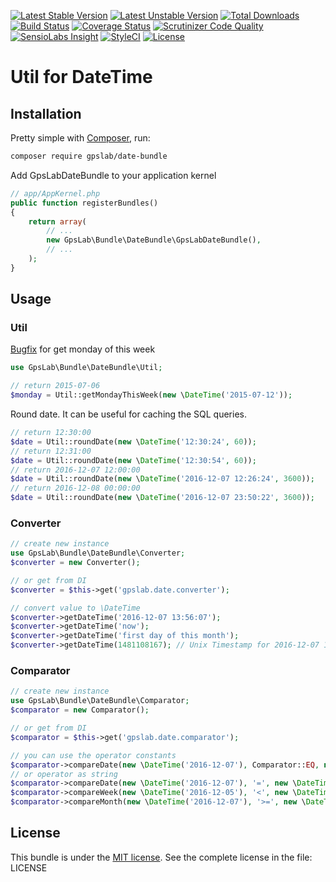 [![Latest Stable Version](https://img.shields.io/packagist/v/gpslab/date-bundle.svg?maxAge=3600&label=stable)](https://packagist.org/packages/gpslab/date-bundle)
[![Latest Unstable Version](https://img.shields.io/packagist/vpre/gpslab/date-bundle.svg?maxAge=3600&label=unstable)](https://packagist.org/packages/gpslab/date-bundle)
[![Total Downloads](https://img.shields.io/packagist/dt/gpslab/date-bundle.svg?maxAge=3600)](https://packagist.org/packages/gpslab/date-bundle)
[![Build Status](https://img.shields.io/travis/gpslab/date-bundle.svg?maxAge=3600)](https://travis-ci.org/gpslab/date-bundle)
[![Coverage Status](https://img.shields.io/coveralls/gpslab/date-bundle.svg?maxAge=3600)](https://coveralls.io/github/gpslab/date-bundle?branch=master)
[![Scrutinizer Code Quality](https://img.shields.io/scrutinizer/g/gpslab/date-bundle.svg?maxAge=3600)](https://scrutinizer-ci.com/g/gpslab/date-bundle/?branch=master)
[![SensioLabs Insight](https://img.shields.io/sensiolabs/i/e02ff7b3-f7f5-493e-8afc-03317ab7fe8e.svg?maxAge=3600&label=SLInsight)](https://insight.sensiolabs.com/projects/e02ff7b3-f7f5-493e-8afc-03317ab7fe8e)
[![StyleCI](https://styleci.io/repos/75742790/shield?branch=master)](https://styleci.io/repos/75742790)
[![License](https://img.shields.io/packagist/l/gpslab/date-bundle.svg?maxAge=3600)](https://github.com/gpslab/date-bundle)

Util for DateTime
===================

## Installation

Pretty simple with [Composer](http://packagist.org), run:

```sh
composer require gpslab/date-bundle
```

Add GpsLabDateBundle to your application kernel

```php
// app/AppKernel.php
public function registerBundles()
{
    return array(
        // ...
        new GpsLab\Bundle\DateBundle\GpsLabDateBundle(),
        // ...
    );
}
```

## Usage

### Util

[Bugfix](https://bugs.php.net/bug.php?id=63740) for get monday of this week

```php
use GpsLab\Bundle\DateBundle\Util;

// return 2015-07-06
$monday = Util::getMondayThisWeek(new \DateTime('2015-07-12'));
```

Round date. It can be useful for caching the SQL queries.

```php
// return 12:30:00
$date = Util::roundDate(new \DateTime('12:30:24', 60));
// return 12:31:00
$date = Util::roundDate(new \DateTime('12:30:54', 60));
// return 2016-12-07 12:00:00
$date = Util::roundDate(new \DateTime('2016-12-07 12:26:24', 3600));
// return 2016-12-08 00:00:00
$date = Util::roundDate(new \DateTime('2016-12-07 23:50:22', 3600));
```

### Converter

```php
// create new instance
use GpsLab\Bundle\DateBundle\Converter;
$converter = new Converter();

// or get from DI
$converter = $this->get('gpslab.date.converter');

// convert value to \DateTime
$converter->getDateTime('2016-12-07 13:56:07');
$converter->getDateTime('now');
$converter->getDateTime('first day of this month');
$converter->getDateTime(1481108167); // Unix Timestamp for 2016-12-07 13:56:07
```

### Comparator

```php
// create new instance
use GpsLab\Bundle\DateBundle\Comparator;
$comparator = new Comparator();

// or get from DI
$comparator = $this->get('gpslab.date.comparator');

// you can use the operator constants
$comparator->compareDate(new \DateTime('2016-12-07'), Comparator::EQ, new \DateTime('2016-12-07')); // return true
// or operator as string
$comparator->compareDate(new \DateTime('2016-12-07'), '=', new \DateTime('2016-12-07')); // return true
$comparator->compareWeek(new \DateTime('2016-12-05'), '<', new \DateTime('2016-12-10')); // return false
$comparator->compareMonth(new \DateTime('2016-12-07'), '>=', new \DateTime('2016-12-14')); // return true
```

## License

This bundle is under the [MIT license](http://opensource.org/licenses/MIT). See the complete license in the file: LICENSE
